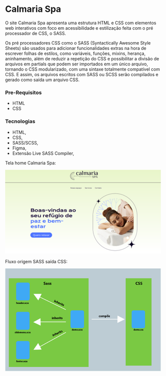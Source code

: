# Calmaria Spa

O site Calmaria Spa apresenta uma estrutura HTML e CSS com elementos web interativos com foco em acessibilidade e estilização feita com o pré processador de CSS, o SASS.

Os pré processadores CSS como o SASS (Syntactically Awesome Style Sheets) são usados para adicionar funcionalidades extras na hora de escrever folhas de estilos, como variáveis, funções, mixins, herança, aninhamento, além de reduzir a repetição do CSS e possibilitar a divisão de arquivos em partials que podem ser importados em um único arquivo, tornando o CSS modularizado, com uma sintaxe totalmente compatível com CSS. E assim, os arquivos escritos com SASS ou SCSS serão compilados e gerado como saída um arquivo CSS.


### Pre-Requisitos
- HTML
- CSS

### Tecnologias

- HTML, 
- CSS,
- SASS/SCSS,
- Figma,
- Extensão Live SASS Compiler,

Tela home Calmaria Spa:

![Calmaria Spa com SASS/SCSS](./assets/calmaria-spa-scss-home-html.PNG)


Fluxo origem SASS saída CSS:

![SASS compiler](./assets/from-sass-to-css.png)

